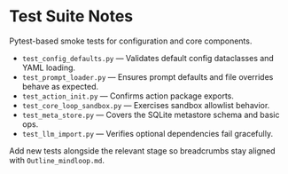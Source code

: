 # Test Suite Notes

Pytest-based smoke tests for configuration and core components.

- `test_config_defaults.py` — Validates default config dataclasses and
  YAML loading.
- `test_prompt_loader.py` — Ensures prompt defaults and file overrides
  behave as expected.
- `test_action_init.py` — Confirms action package exports.
- `test_core_loop_sandbox.py` — Exercises sandbox allowlist behavior.
- `test_meta_store.py` — Covers the SQLite metastore schema and basic ops.
- `test_llm_import.py` — Verifies optional dependencies fail gracefully.

Add new tests alongside the relevant stage so breadcrumbs stay aligned
with `Outline_mindloop.md`.
